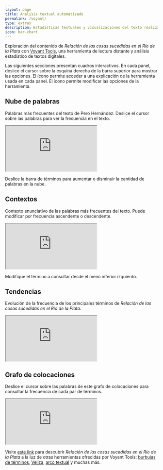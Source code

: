 ```yaml
---
layout: page
title: Análisis textual automatizado
permalink: /voyant/
type: extras
description: Estadísticas textuales y visualizaciones del texto realizadas con Voyant Tools
icon: bar-chart
---
```


Exploración del contenido de _Relación de las cosas sucedidas en el Río de la Plata_ con [Voyant Tools](https://voyant-tools.org/), una herramienta de lectura distante y análisis estadístico de textos digitales.

Las siguientes secciones presentan cuadros interactivos. En cada panel, deslice el cursor sobre la esquina derecha de la barra superior para mostrar las opciones. El ícono <i class="fa-solid fa-question" style="color:#157fcc;"></i> permite acceder a una explicación de la herramienta usada en cada panel. El ícono <i class="fa-solid fa-toggle-on" style="color:#157fcc;"></i> permite modificar las opciones de la herramienta.

## Nube de palabras

Palabras más frecuentes del texto de Pero Hernández. Deslice el cursor sobre las palabras para ver la frecuencia en el texto.

<iframe class="py-3" src='https://voyant-tools.org/tool/Cirrus/?palette=extjs&stopList=keywords-322e4e55f0821d3a82b0be50ad01f862&whiteList=&visible=155&fontFamily=LatoWeb&corpus=04f08b4c9b35780a7f20866f4f296e0c&lang=es&stopList=keywords-322e4e55f0821d3a82b0be50ad01f862'></iframe>

Deslice la barra de términos para aumentar o disminuir la cantidad de palabras en la nube.

## Contextos

Contexto enunciativo de las palabras más frecuentes del texto. Puede modificar por frecuencia ascendente o descendente.

<iframe class="py-3" src="https://voyant-tools.org/tool/Contexts/?palette=extjs&lang=es&stopList=keywords-322e4e55f0821d3a82b0be50ad01f862&query=gobernador&corpus=04f08b4c9b35780a7f20866f4f296e0c"></iframe>

Modifique el término a consultar desde el menú inferior izquierdo.

## Tendencias

Evolución de la frecuencia de los principales términos de _Relación de las cosas sucedidas en el Río de la Plata_.

<iframe class="py-3" src='https://voyant-tools.org/tool/Trends/?palette=extjs&lang=es&stopList=keywords-322e4e55f0821d3a82b0be50ad01f862&query=gobernador&query=irala&query=indios&query=tierra&mode=document&corpus=04f08b4c9b35780a7f20866f4f296e0c'></iframe>

## Grafo de colocaciones

Deslice el cursor sobre las palabras de este grafo de colocaciones para consultar la frecuencia de cada par de términos.

<iframe class="py-3" src='https://voyant-tools.org/tool/CollocatesGraph/?palette=extjs&lang=es&stopList=keywords-322e4e55f0821d3a82b0be50ad01f862&query=gobernador&query=indios&query=irala&mode=corpus&corpus=04f08b4c9b35780a7f20866f4f296e0c'></iframe>

<div class="py-4 mt-4"><p>Visite <a href="https://voyant-tools.org/?corpus=04f08b4c9b35780a7f20866f4f296e0c&lang=es&stopList=keywords-322e4e55f0821d3a82b0be50ad01f862&panels=streamgraph,reader,corpuscollocates,summary,bubblelines&palette=extjs" target="_blank">este link</a> para descubrir <i>Relación de las cosas sucedidas en el Río de la Plata</i> a la luz de otras herramientas ofrecidas por Voyant Tools: <a href="https://voyant-tools.org/?corpus=04f08b4c9b35780a7f20866f4f296e0c&palette=extjs&lang=es&stopList=keywords-322e4e55f0821d3a82b0be50ad01f862&view=Bubbles" target="_blank">burbujas de términos</a>, <a href="https://voyant-tools.org/?corpus=04f08b4c9b35780a7f20866f4f296e0c&palette=extjs&lang=es&stopList=keywords-322e4e55f0821d3a82b0be50ad01f862&view=Veliza" target="_blank">Veliza</a>, <a href="https://voyant-tools.org/?corpus=04f08b4c9b35780a7f20866f4f296e0c&palette=extjs&lang=es&stopList=keywords-322e4e55f0821d3a82b0be50ad01f862&view=TextualArc" target="_blank">arco textual</a> y muchas más.</p></div>
